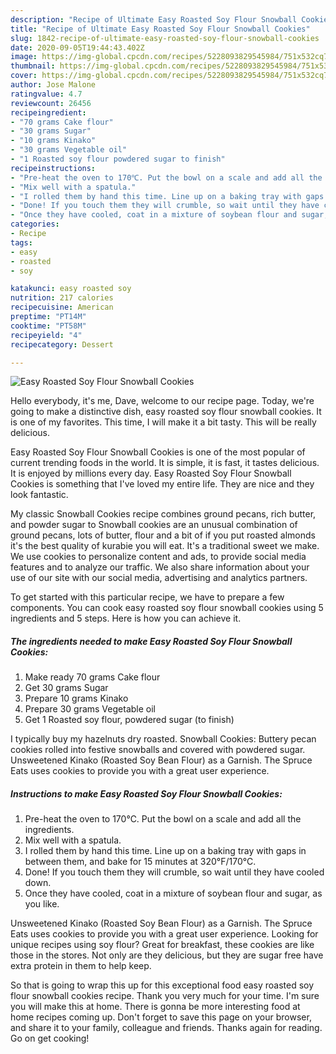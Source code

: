 ```yaml
---
description: "Recipe of Ultimate Easy Roasted Soy Flour Snowball Cookies"
title: "Recipe of Ultimate Easy Roasted Soy Flour Snowball Cookies"
slug: 1842-recipe-of-ultimate-easy-roasted-soy-flour-snowball-cookies
date: 2020-09-05T19:44:43.402Z
image: https://img-global.cpcdn.com/recipes/5228093829545984/751x532cq70/easy-roasted-soy-flour-snowball-cookies-recipe-main-photo.jpg
thumbnail: https://img-global.cpcdn.com/recipes/5228093829545984/751x532cq70/easy-roasted-soy-flour-snowball-cookies-recipe-main-photo.jpg
cover: https://img-global.cpcdn.com/recipes/5228093829545984/751x532cq70/easy-roasted-soy-flour-snowball-cookies-recipe-main-photo.jpg
author: Jose Malone
ratingvalue: 4.7
reviewcount: 26456
recipeingredient:
- "70 grams Cake flour"
- "30 grams Sugar"
- "10 grams Kinako"
- "30 grams Vegetable oil"
- "1 Roasted soy flour powdered sugar to finish"
recipeinstructions:
- "Pre-heat the oven to 170℃. Put the bowl on a scale and add all the ingredients."
- "Mix well with a spatula."
- "I rolled them by hand this time. Line up on a baking tray with gaps in between them, and bake for 15 minutes at 320°F/170°C."
- "Done! If you touch them they will crumble, so wait until they have cooled down."
- "Once they have cooled, coat in a mixture of soybean flour and sugar, as you like."
categories:
- Recipe
tags:
- easy
- roasted
- soy

katakunci: easy roasted soy 
nutrition: 217 calories
recipecuisine: American
preptime: "PT14M"
cooktime: "PT58M"
recipeyield: "4"
recipecategory: Dessert

---
```



![Easy Roasted Soy Flour Snowball Cookies](https://img-global.cpcdn.com/recipes/5228093829545984/751x532cq70/easy-roasted-soy-flour-snowball-cookies-recipe-main-photo.jpg)

Hello everybody, it's me, Dave, welcome to our recipe page. Today, we're going to make a distinctive dish, easy roasted soy flour snowball cookies. It is one of my favorites. This time, I will make it a bit tasty. This will be really delicious.

Easy Roasted Soy Flour Snowball Cookies is one of the most popular of current trending foods in the world. It is simple, it is fast, it tastes delicious. It is enjoyed by millions every day. Easy Roasted Soy Flour Snowball Cookies is something that I've loved my entire life. They are nice and they look fantastic.

My classic Snowball Cookies recipe combines ground pecans, rich butter, and powder sugar to Snowball cookies are an unusual combination of ground pecans, lots of butter, flour and a bit of if you put roasted almonds it&#39;s the best quality of kurabie you will eat. It&#39;s a traditional sweet we make. We use cookies to personalize content and ads, to provide social media features and to analyze our traffic. We also share information about your use of our site with our social media, advertising and analytics partners.


To get started with this particular recipe, we have to prepare a few components. You can cook easy roasted soy flour snowball cookies using 5 ingredients and 5 steps. Here is how you can achieve it.

<!--inarticleads1-->

##### The ingredients needed to make Easy Roasted Soy Flour Snowball Cookies:

1. Make ready 70 grams Cake flour
1. Get 30 grams Sugar
1. Prepare 10 grams Kinako
1. Prepare 30 grams Vegetable oil
1. Get 1 Roasted soy flour, powdered sugar (to finish)


I typically buy my hazelnuts dry roasted. Snowball Cookies: Buttery pecan cookies rolled into festive snowballs and covered with powdered sugar. Unsweetened Kinako (Roasted Soy Bean Flour) as a Garnish. The Spruce Eats uses cookies to provide you with a great user experience. 

<!--inarticleads2-->

##### Instructions to make Easy Roasted Soy Flour Snowball Cookies:

1. Pre-heat the oven to 170℃. Put the bowl on a scale and add all the ingredients.
1. Mix well with a spatula.
1. I rolled them by hand this time. Line up on a baking tray with gaps in between them, and bake for 15 minutes at 320°F/170°C.
1. Done! If you touch them they will crumble, so wait until they have cooled down.
1. Once they have cooled, coat in a mixture of soybean flour and sugar, as you like.


Unsweetened Kinako (Roasted Soy Bean Flour) as a Garnish. The Spruce Eats uses cookies to provide you with a great user experience. Looking for unique recipes using soy flour? Great for breakfast, these cookies are like those in the stores. Not only are they delicious, but they are sugar free have extra protein in them to help keep. 

So that is going to wrap this up for this exceptional food easy roasted soy flour snowball cookies recipe. Thank you very much for your time. I'm sure you will make this at home. There is gonna be more interesting food at home recipes coming up. Don't forget to save this page on your browser, and share it to your family, colleague and friends. Thanks again for reading. Go on get cooking!
